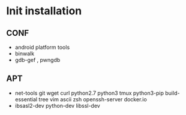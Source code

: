 # Init installation
## CONF
- android platform tools
- binwalk
- gdb-gef , pwngdb

## APT 
- net-tools git wget curl python2.7 python3 tmux python3-pip build-essential tree vim ascii zsh openssh-server docker.io 
- ibsasl2-dev python-dev libssl-dev

